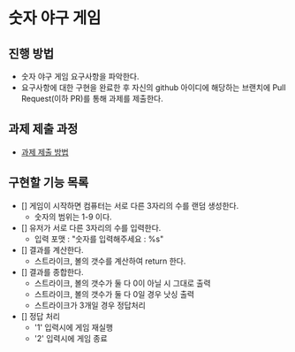 # 숫자 야구 게임
## 진행 방법
* 숫자 야구 게임 요구사항을 파악한다.
* 요구사항에 대한 구현을 완료한 후 자신의 github 아이디에 해당하는 브랜치에 Pull Request(이하 PR)를 통해 과제를 제출한다.

## 과제 제출 과정
* [과제 제출 방법](https://github.com/next-step/nextstep-docs/tree/master/ent-precourse)

## 구현할 기능 목록

- [] 게임이 시작하면 컴퓨터는 서로 다른 3자리의 수를 랜덤 생성한다.
  - 숫자의 범위는 1-9 이다.
- [] 유저가 서로 다른 3자리의 수를 입력한다.
  - 입력 포맷 : "숫자를 입력해주세요 : %s"
- [] 결과를 계산한다.
  - 스트라이크, 볼의 갯수를 계산하여 return 한다.
- [] 결과를 종합한다.
  - 스트라이크, 볼의 갯수가 둘 다 0이 아닐 시 그대로 출력
  - 스트라이크, 볼의 갯수가 둘 다 0일 경우 낫싱 출력
  - 스트라이크가 3개일 경우 정답처리
- [] 정답 처리
  - '1' 입력시에 게임 재실행
  - '2' 입력시에 게임 종료